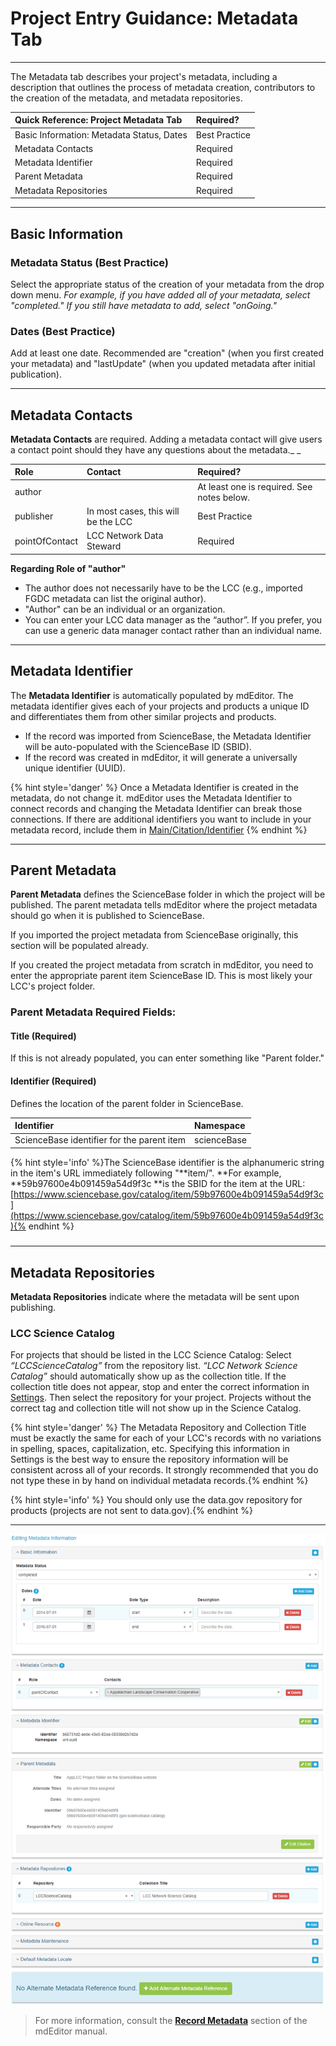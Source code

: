 # Project Entry Guidance: Metadata Tab

---

The Metadata tab describes your project's metadata, including a description that outlines the process of metadata creation, contributors to the creation of the metadata, and metadata repositories.

| Quick Reference: Project Metadata Tab | Required? |
| :--- |:--- |
| Basic Information: Metadata Status, Dates |Best Practice|
| Metadata Contacts |Required |
| Metadata Identifier |Required |
| Parent Metadata |Required |
| Metadata Repositories |Required |

---

## Basic Information

### Metadata Status \(Best Practice\)

Select the appropriate status of the creation of your metadata from the drop down menu. _For example, if you have added all of your metadata, select "completed." If you still have metadata to add, select "onGoing."_

### Dates \(Best Practice\)

Add at least one date. Recommended are "creation" \(when you first created your metadata\) and "lastUpdate" \(when you updated metadata after initial publication\).

---

## Metadata Contacts

**Metadata Contacts** are required. Adding a metadata contact will give users a contact point should they have any questions about the metadata._ _

| Role | Contact | Required? | 
| :--- | :--- |:--- |
| author | |At least one is required. See notes below. |
| publisher | In most cases, this will be the LCC | Best Practice |
| pointOfContact | LCC Network Data Steward | Required |


**Regarding Role of "author"**
* The author does not necessarily have to be the LCC \(e.g., imported FGDC metadata can list the original author\).
* "Author" can be an individual or an organization.
* You can enter your LCC data manager as the “author”. If you prefer, you can use a generic data manager contact rather than an individual name.



---

## Metadata Identifier

The **Metadata Identifier** is automatically populated by mdEditor. The metadata identifier gives each of your projects and products a unique ID and differentiates them from other similar projects and products.

* If the record was imported from ScienceBase, the Metadata Identifier will be auto-populated with the ScienceBase ID \(SBID\).
* If the record was created in mdEditor, it will generate a universally unique identifier \(UUID\).

{% hint style='danger' %} Once a Metadata Identifier is created in the metadata, do not change it. mdEditor uses the Metadata Identifier to connect records and changing the Metadata Identifier can break those connections. If there are additional identifiers you want to include in your metadata record, include them in [Main/Citation/Identifier](https://cookmt.gitbooks.io/mdeditor-for-lccs/content/record/main/record-main-copy.html#identifier) {% endhint %}

---

## Parent Metadata 

**Parent Metadata** defines the ScienceBase folder in which the project will be published. The parent metadata tells mdEditor where the project metadata should go when it is published to ScienceBase.

If you imported the project metadata from ScienceBase originally, this section will be populated already.

If you created the project metadata from scratch in mdEditor, you need to enter the appropriate parent item ScienceBase ID. This is most likely your LCC's project folder.

### Parent Metadata Required Fields:

#### Title \(Required\)

If this is not already populated, you can enter something like "Parent folder."

#### Identifier \(Required\)

Defines the location of the parent folder in ScienceBase.

| Identifier | Namespace |
| :--- | :--- |
| ScienceBase identifier for the parent item | scienceBase |

{% hint style='info' %}The ScienceBase identifier is the alphanumeric string in the item's URL immediately following "**item/". **For example, **59b97600e4b091459a54d9f3c **is the SBID for the item at the URL: [https://www.sciencebase.gov/catalog/item/59b97600e4b091459a54d9f3c](https://www.sciencebase.gov/catalog/item/59b97600e4b091459a54d9f3c){% endhint %}

##### 

---

## Metadata Repositories

**Metadata Repositories** indicate where the metadata will be sent upon publishing.

### LCC Science Catalog

For projects that should be listed in the LCC Science Catalog: Select _“LCCScienceCatalog”_ from the repository list. _“LCC Network Science Catalog”_ should automatically show up as the collection title. If the collection title does not appear, stop and enter the correct information in [Settings](/settings.md). Then select the repository for your project. Projects without the correct tag and collection title will not show up in the Science Catalog.

{% hint style='danger' %} The Metadata Repository and Collection Title must be exactly the same for each of your LCC's records with no variations in spelling, spaces, capitalization, etc. Specifying this information in Settings is the best way to ensure the repository information will be consistent across all of your records. It strongly recommended that you do not type these in by hand on individual metadata records.{% endhint %}


{% hint style='info' %} You should only use the data.gov repository for products (projects are not sent to data.gov).{% endhint %}

---

![](/assets/metadata_window.png)

> For more information, consult the [**Record Metadata**](https://adiwg.gitbooks.io/mdeditor/content/record/edit/main.html) section of the mdEditor manual.



